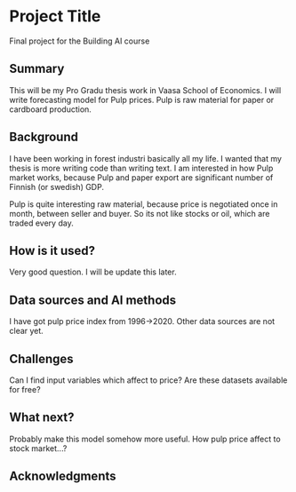 # Project Title

Final project for the Building AI course

## Summary

This will be my Pro Gradu thesis work in Vaasa School of Economics. I will write forecasting model for Pulp prices. Pulp is raw material for paper or cardboard production.


## Background

I have been working in forest industri basically all my life. I wanted that my thesis is more writing code than writing text. I am interested in how Pulp market works, because Pulp and paper export are significant number of Finnish (or swedish) GDP.

Pulp is quite interesting raw material, because price is negotiated once in month, between seller and buyer. So its not like stocks or oil, which are traded every day. 


## How is it used?
Very good question. I will be update this later.


## Data sources and AI methods

I have got pulp price index from 1996->2020. Other data sources are not clear yet. 

## Challenges

Can I find input variables which affect to price? Are these datasets available for free?

## What next?

Probably make this model somehow more useful. How pulp price affect to stock market...?

## Acknowledgments
